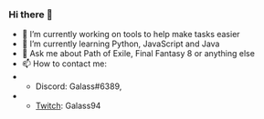 ### Hi there 👋

- 🔭 I’m currently working on tools to help make tasks easier
- 🌱 I’m currently learning Python, JavaScript and Java
- 💬 Ask me about Path of Exile, Final Fantasy 8 or anything else
- 📫 How to contact me: 
- - Discord: Galass#6389, 
- - [Twitch](https://www.twitch.tv/galass94): Galass94
